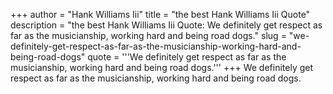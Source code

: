 +++
author = "Hank Williams Iii"
title = "the best Hank Williams Iii Quote"
description = "the best Hank Williams Iii Quote: We definitely get respect as far as the musicianship, working hard and being road dogs."
slug = "we-definitely-get-respect-as-far-as-the-musicianship-working-hard-and-being-road-dogs"
quote = '''We definitely get respect as far as the musicianship, working hard and being road dogs.'''
+++
We definitely get respect as far as the musicianship, working hard and being road dogs.
